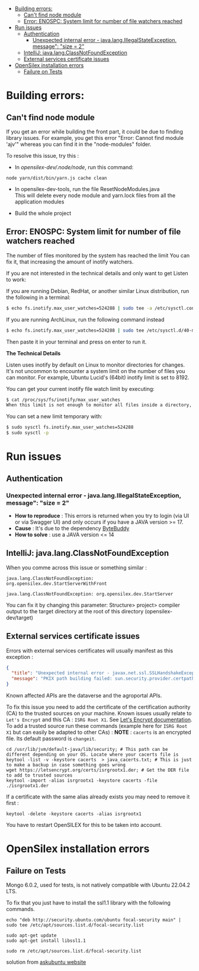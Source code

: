 
<!-- TOC -->
* [Building errors:](#building-errors)
  * [Can't find node module](#cant-find-node-module)
  * [Error: ENOSPC: System limit for number of file watchers reached](#error-enospc-system-limit-for-number-of-file-watchers-reached-)
* [Run issues](#run-issues)
  * [Authentication](#authentication)
    * [Unexpected internal error - java.lang.IllegalStateException, message": "size = 2"](#unexpected-internal-error---javalangillegalstateexception-message-size--2)
  * [IntelliJ: java.lang.ClassNotFoundException](#intellij-javalangclassnotfoundexception)
  * [External services certificate issues](#external-services-certificate-issues)
* [OpenSilex installation errors](#opensilex-installation-errors)
  * [Failure on Tests](#failure-on-tests)
<!-- TOC -->

# Building errors:
## Can't find node module
If you get an error while building the front part, it could be due to finding library issues. For example, you get this error "Error: Cannot find module 'ajv'" whereas you can find it in the "node-modules" folder.
  
To resolve this issue, try this :
- In *opensilex-dev/.node/node*, run this command: 

```
node yarn/dist/bin/yarn.js cache clean 
```

- In opensilex-dev-tools, run the file ResetNodeModules.java  
This will delete every node module and yarn.lock files from all the application modules
  
- Build the whole project

##  Error: ENOSPC: System limit for number of file watchers reached 

The number of files monitored by the system has reached the limit
You can fix it, that increasing the amount of inotify watchers.

If you are not interested in the technical details and only want to get Listen to work:

If you are running Debian, RedHat, or another similar Linux distribution, run the following in a terminal:

```sh
$ echo fs.inotify.max_user_watches=524288 | sudo tee -a /etc/sysctl.conf && sudo sysctl -p
```

If you are running ArchLinux, run the following command instead

```sh
$ echo fs.inotify.max_user_watches=524288 | sudo tee /etc/sysctl.d/40-max-user-watches.conf && sudo sysctl --system
```

Then paste it in your terminal and press on enter to run it.

**The Technical Details**

Listen uses inotify by default on Linux to monitor directories for changes. It's not uncommon to encounter a system limit on the number of files you can monitor. For example, Ubuntu Lucid's (64bit) inotify limit is set to 8192.

You can get your current inotify file watch limit by executing:

```sh
$ cat /proc/sys/fs/inotify/max_user_watches
When this limit is not enough to monitor all files inside a directory, the limit must be increased for Listen to work properly.
```

You can set a new limit temporary with:
```sh
$ sudo sysctl fs.inotify.max_user_watches=524288
$ sudo sysctl -p
```

# Run issues

## Authentication

### Unexpected internal error - java.lang.IllegalStateException, message": "size = 2"

- **How to reproduce** : This errors is returned when you try to login (via UI or via Swagger UI) and only occurs if you have a JAVA version >= 17.
- **Cause** : It's due to the dependency [ByteBuddy](https://bytebuddy.net/)
- **How to solve** : use a JAVA version <= 14

## IntelliJ: java.lang.ClassNotFoundException

When you comme across this issue or something similar :
```
java.lang.ClassNotFoundException: org.opensilex.dev.StartServerWithFront
```
```
java.lang.ClassNotFoundException: org.opensilex.dev.StartServer
```

You can fix it by changing this parameter: Structure> project> compiler output
to the target directory at the root of this directory (opensilex-dev/target)

## External services certificate issues

Errors with external services certificates will usually manifest as this exception :
```json
{
  "title": "Unexpected internal error - javax.net.ssl.SSLHandshakeException",
  "message": "PKIX path building failed: sun.security.provider.certpath.SunCertPathBuilderException: unable to find valid certification path to requested target"
}
```

Known affected APIs are the dataverse and the agroportal APIs.

To fix this issue you need to add the certificate of the certification authority (CA) to the trusted sources on your machine.
Known issues usually relate to `Let's Encrypt` and this CA : `ISRG Root X1`.
See [Let's Encrypt documentation](https://letsencrypt.org/certificates/).
To add a trusted source run these commands (example here for `ISRG Root X1` but can easily be adapted to other CAs) :
__NOTE__ : `cacerts` is an encrypted file. Its default password is `changeit`.

```shell
cd /usr/lib/jvm/default-java/lib/security; # This path can be different depending on your OS. Locate where your cacerts file is
keytool -list -v -keystore cacerts  > java_cacerts.txt; # This is just to make a backup in case something goes wrong
wget https://letsencrypt.org/certs/isrgrootx1.der; # Get the DER file to add to trusted sources
keytool -import -alias isrgrootx1 -keystore cacerts -file ./isrgrootx1.der
```

If a certificate with the same alias already exists you may need to remove it first :

```shell
keytool -delete -keystore cacerts -alias isrgrootx1
```

You have to restart OpenSILEX for this to be taken into account.

# OpenSilex installation errors

## Failure on Tests

Mongo 6.0.2, used for tests, is not natively compatible with Ubuntu 22.04.2 LTS.

To fix that you just have to install the ssl1.1 library with the following commands.
```shell
echo "deb http://security.ubuntu.com/ubuntu focal-security main" | sudo tee /etc/apt/sources.list.d/focal-security.list

sudo apt-get update
sudo apt-get install libssl1.1
```

```shell
sudo rm /etc/apt/sources.list.d/focal-security.list
```

solution from [askubuntu website](https://askubuntu.com/questions/1403619/mongodb-install-fails-on-ubuntu-22-04-depends-on-libssl1-1-but-it-is-not-insta/1403683#1403683)
